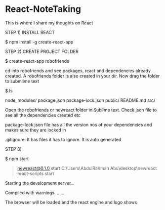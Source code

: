 # React-NoteTaking
This is where I share my thoughts on React

STEP 1) INSTALL REACT

$ npm install -g create-react-app

STEP 2) CREATE PROJECT FOLDER

$ create-react-app robofriends

cd into robofriends and see packages, react and dependencies already created. A robofriends folder is also created in your dir. Now drag the folder to submlime text

$ ls

node_modules/  package.json  package-lock.json  public/  README.md  src/

Open the robofriends or newreact folder in Sublime text. Check json file to see all the dependencies created etc

package-lock.json file has all the version nos of your dependencies and makes sure they are locked in

.gitignore: It has files it has to ignore. It is auto generated

STEP 3)

$ npm start

> newreact@0.1.0 start C:\Users\AbdulRahman Abu\desktop\newreact
> react-scripts start

 Starting the development server...

Compiled with warnings.
......

The browser will be loaded and the react engine and logo shows


